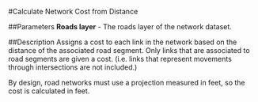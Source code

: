 #Calculate Network Cost from Distance

##Parameters
**Roads layer** - The roads layer of the network dataset.

##Description
Assigns a cost to each link in the network based on the distance of the
associated road segment. Only links that are associated to road segments
are given a cost. (i.e. links that represent movements through intersections
are not included.)

By design, road networks must use a projection measured in feet, so the
cost is calculated in feet.
